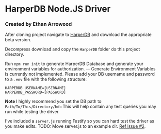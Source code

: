 # HarperDB Node.JS Driver
### Created by Ethan Arrowood

After cloning project navigate to [HarperDB](http://products.harperdb.io/download/beta) and download the appropriate beta version.

Decompress download and copy the `HarperDB` folder do this project directory.

Run `npm run init` to generate HarperDB Database and generate your environment variables for authorization. -- Generate Environment Variables is currently not implemented. Please add your DB username and password to a `.env` file with the following structure:
```
HARPERDB_USERNAME=[USERNAME]
HARPERDB_PASSWORD=[PASSWORD]
```


**Note** I highly recommend you set the DB path to `Path/To/This/Directory/hdb`
This will help contain any test queries you may run while testing the driver.

I've included a `server.js` running Fastify so you can hard test the driver as you make edits. TODO: Move server.js to an example dir. [Ref Issue #2](https://github.com/Ethan-Arrowood/harperdb-nodejs-driver/issues/2).

